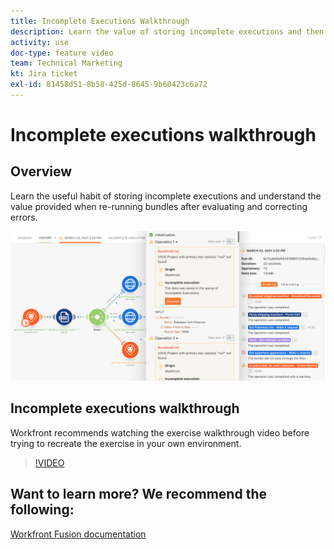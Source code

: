 ```yaml
---
title: Incomplete Executions Walkthrough
description: Learn the value of storing incomplete executions and then re-running bundles after evaluating and correcting errors in [!DNL Adobe Workfront Fusion].
activity: use
doc-type: feature video
team: Technical Marketing
kt: Jira ticket
exl-id: 81458d51-8b58-425d-8645-9b60423c6a72
---
```

# Incomplete executions walkthrough

## Overview

Learn the useful habit of storing incomplete executions and understand the value provided when re-running bundles after evaluating and correcting errors.

![An image of a scenario with error handling](assets/troubleshooting-and-error-handling-8.png)

## Incomplete executions walkthrough

Workfront recommends watching the exercise walkthrough video before trying to recreate the exercise in your own environment.

>[!VIDEO](https://video.tv.adobe.com/v/335308/?quality=12)

## Want to learn more? We recommend the following:

[Workfront Fusion documentation](https://experienceleague.adobe.com/docs/workfront/using/adobe-workfront-fusion/workfront-fusion-2.html?lang=en)
